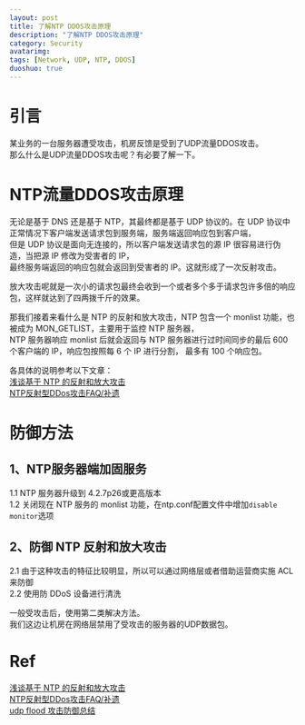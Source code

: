 ```yaml
---
layout: post
title: 了解NTP DDOS攻击原理
description: "了解NTP DDOS攻击原理"
category: Security
avatarimg:
tags: [Network, UDP, NTP, DDOS]
duoshuo: true
---
```


# 引言
某业务的一台服务器遭受攻击，机房反馈是受到了UDP流量DDOS攻击。  
那么什么是UDP流量DDOS攻击呢？有必要了解一下。  

# NTP流量DDOS攻击原理

> 
无论是基于 DNS 还是基于 NTP，其最终都是基于 UDP 协议的。在 UDP 协议中正常情况下客户端发送请求包到服务端，服务端返回响应包到客户端，  
但是 UDP 协议是面向无连接的，所以客户端发送请求包的源 IP 很容易进行伪造，当把源 IP 修改为受害者的 IP，  
最终服务端返回的响应包就会返回到受害者的 IP。这就形成了一次反射攻击。  

> 
放大攻击呢就是一次小的请求包最终会收到一个或者多个多于请求包许多倍的响应包，这样就达到了四两拨千斤的效果。

>
那我们接着来看什么是 NTP 的反射和放大攻击，NTP 包含一个 monlist 功能，也被成为 MON_GETLIST，主要用于监控 NTP 服务器，  
NTP 服务器响应 monlist 后就会返回与 NTP 服务器进行过时间同步的最后 600 个客户端的 IP，响应包按照每 6 个 IP 进行分割，  最多有 100 个响应包。


各具体的说明参考以下文章：  
[浅谈基于 NTP 的反射和放大攻击](http://drops.wooyun.org/papers/926)  
[NTP反射型DDos攻击FAQ/补遗](http://drops.wooyun.org/papers/955)  


# 防御方法
## 1、NTP服务器端加固服务
1.1 NTP 服务器升级到 4.2.7p26或更高版本  
1.2 关闭现在 NTP 服务的 monlist 功能，在ntp.conf配置文件中增加`disable monitor`选项  

## 2、防御 NTP 反射和放大攻击
2.1 由于这种攻击的特征比较明显，所以可以通过网络层或者借助运营商实施 ACL 来防御  
2.2 使用防 DDoS 设备进行清洗

一般受攻击后，使用第二类解决方法。  
我们这边让机房在网络层禁用了受攻击的服务器的UDP数据包。  

# Ref
[浅谈基于 NTP 的反射和放大攻击](http://drops.wooyun.org/papers/926)  
[NTP反射型DDos攻击FAQ/补遗](http://drops.wooyun.org/papers/955)  
[udp flood 攻击防御总结](http://helonghua.com/2015/06/23/udp-flood/)  

